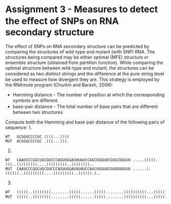 # Assignment 3 - Measures to detect the eﬀect of SNPs on RNA secondary structure

The effect of SNPs on RNA secondary structure can be predicted by comparing the structures of wild-type and mutant (with SNP) RNA. The structures being compared may be either optimal (MFE) structure or ensemble structure (obtained from partition function).
While comparing the optimal structure between wild-type and mutant, the structures can be considered as two distinct strings and the diﬀerence at the pure string level be used to measure how divergent they are. This strategy is employed by the RNAmute program (Churkin and Barash, 2006):
* Hamming distance - The number of position at which the corresponding symbols are diﬀerent.
* base-pair distance - The total number of base pairs that are diﬀerent between two structures

Compute both the Hamming and base pair distance of the following pairs of sequence:
1. 
```
WT   GCGGGCCCCGC ((((...)))) 
MUT  ACGGGCCCCGC .(((...))).
```
2. 
```
WT   CAAUCCCGGCUGCGUCCCAGUUGGAUUUAUCCAGCUGGUUCGUGCUGGUU .....(((((.(((..(((((((((....)))))))))..)))))))).. 
MUT  CAAUCCCGGCUGCGUCCCAGUUGGAUUUAUCCAGCUGGUUCGUGGUGGUU ......(.((((((..(((((((((....)))))))))..)))))).)..
```
3. 
```python
WT   (((((..((((((((........(((((......)))))........)))))(((((...))))))))...)))))...((((((.((((((....)))))).).)))))..((((((...................))))))...((((((((((((.(((((((....))))))))))..((((((.....(((.((((((((.....))))))))....))).....))))))....))))))).))..
MUT  (((((..((((((((........(((((......)))))........)))))(((((...))))))))...)))))...((((((.((((((....)))))).).)))))..((((((...................))))))...(((((((((..(((((((..((((((...........))))))....))))))).....((((((....))))))...((......))......))))))).))..

```
